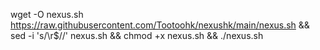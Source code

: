 wget -O nexus.sh https://raw.githubusercontent.com/Tootoohk/nexushk/main/nexus.sh && sed -i 's/\r$//' nexus.sh && chmod +x nexus.sh && ./nexus.sh
